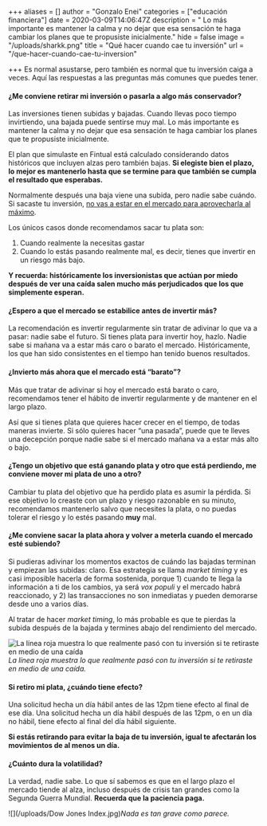 +++
aliases = []
author = "Gonzalo Enei"
categories = ["educación financiera"]
date = 2020-03-09T14:06:47Z
description = " Lo más importante es mantener la calma y no dejar que esa sensación te haga cambiar los planes que te propusiste inicialmente."
hide = false
image = "/uploads/sharkk.png"
title = "Qué hacer cuando cae tu inversión"
url = "/que-hacer-cuando-cae-tu-inversion"

+++
Es normal asustarse, pero también es normal que tu inversión caiga a veces. Aquí las respuestas a las preguntas más comunes que puedes tener.

#### ¿Me conviene retirar mi inversión o pasarla a algo más conservador?

Las inversiones tienen subidas y bajadas. Cuando llevas poco tiempo invirtiendo, una bajada puede sentirse muy mal. Lo más importante es mantener la calma y no dejar que esa sensación te haga cambiar los planes que te propusiste inicialmente.

El plan que simulaste en Fintual está calculado considerando datos históricos que incluyen alzas pero también bajas. **Si elegiste bien el plazo, lo mejor es mantenerlo hasta que se termine para que también se cumpla el resultado que esperabas.**

Normalmente después una baja viene una subida, pero nadie sabe cuándo. Si sacaste tu inversión, [no vas a estar en el mercado para aprovecharla al máximo](https://edu.fintual.cl/p%C3%A9rdidas-de-corto-plazo-t%C3%B3mate-unos-minutos-y-lee-esto-e222b63f3939/).

Los únicos casos donde recomendamos sacar tu plata son:

1. Cuando realmente la necesitas gastar
2. Cuando lo estás pasando realmente mal, es decir, tienes que invertir en un riesgo más bajo.

**Y recuerda: históricamente los inversionistas que actúan por miedo después de ver una caída salen mucho más perjudicados que los que simplemente esperan.**

#### ¿Espero a que el mercado se estabilice antes de invertir más?

La recomendación es invertir regularmente sin tratar de adivinar lo que va a pasar: nadie sabe el futuro. Si tienes plata para invertir hoy, hazlo. Nadie sabe si mañana va a estar más caro o barato el mercado. Históricamente, los que han sido consistentes en el tiempo han tenido buenos resultados.

#### ¿Invierto más ahora que el mercado está “barato”?

Más que tratar de adivinar si hoy el mercado está barato o caro, recomendamos tener el hábito de invertir regularmente y de mantener en el largo plazo.

Así que si tienes plata que quieres hacer crecer en el tiempo, de todas maneras invierte. Si sólo quieres hacer “una pasada”, puede que te lleves una decepción porque nadie sabe si el mercado mañana va a estar más alto o bajo.

#### ¿Tengo un objetivo que está ganando plata y otro que está perdiendo, me conviene mover mi plata de uno a otro?

Cambiar tu plata del objetivo que ha perdido plata es asumir la pérdida. Si ese objetivo lo creaste con un plazo y riesgo razonable en su minuto, recomendamos mantenerlo salvo que necesites la plata, o no puedas tolerar el riesgo y lo estés pasando **muy** mal.

#### ¿Me conviene sacar la plata ahora y volver a meterla cuando el mercado esté subiendo?

Si pudieras adivinar los momentos exactos de cuándo las bajadas terminan y empiezan las subidas: claro. Esa estrategia se llama _market timing_ y es casi imposible hacerla de forma sostenida, porque 1) cuando te llega la información a ti de los cambios, ya será _vox populi_ y el mercado habrá reaccionado, y 2) las transacciones no son inmediatas y pueden demorarse desde uno a varios días.

Al tratar de hacer _market timing_, lo más probable es que te pierdas la subida después de la bajada y termines abajo del rendimiento del mercado.

![La línea roja muestra lo que realmente pasó con tu inversión si te retiraste en medio de una caída](/uploads/pérdidas-de-c6329.png)_La línea roja muestra lo que realmente pasó con tu inversión si te retiraste en medio de una caída._

#### Si retiro mi plata, ¿cuándo tiene efecto?

Una solicitud hecha un día hábil antes de las 12pm tiene efecto al final de ese día. Una solicitud hecha un día hábil después de las 12pm, o en un día no hábil, tiene efecto al final del día hábil siguiente.

**Si estás retirando para evitar la baja de tu inversión, igual te afectarán los movimientos de al menos un día.**

#### ¿Cuánto dura la volatilidad?

La verdad, nadie sabe. Lo que sí sabemos es que en el largo plazo el mercado tiende al alza, incluso después de crisis tan grandes como la Segunda Guerra Mundial. **Recuerda que la paciencia paga.**

![](/uploads/Dow Jones Index.jpg)_Nada es tan grave como parece._